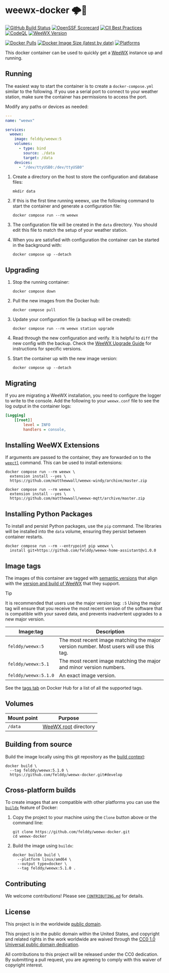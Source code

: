 # weewx-docker 🌩🐳 #

[![GitHub Build Status](https://github.com/felddy/weewx-docker/workflows/Build/badge.svg)](https://github.com/felddy/weewx-docker/actions)
[![OpenSSF Scorecard](https://api.securityscorecards.dev/projects/github.com/felddy/weewx-docker/badge)](https://securityscorecards.dev/viewer/?uri=github.com/felddy/weewx-docker)
[![CII Best Practices](https://bestpractices.coreinfrastructure.org/projects/6003/badge)](https://bestpractices.coreinfrastructure.org/projects/6003)
[![CodeQL](https://github.com/felddy/weewx-docker/workflows/CodeQL/badge.svg)](https://github.com/felddy/weewx-docker/actions/workflows/codeql-analysis.yml)
[![WeeWX Version](https://img.shields.io/github/v/release/felddy/weewx-docker?color=brightgreen)](https://hub.docker.com/r/felddy/weewx)

[![Docker Pulls](https://img.shields.io/docker/pulls/felddy/weewx)](https://hub.docker.com/r/felddy/weewx)
[![Docker Image Size (latest by date)](https://img.shields.io/docker/image-size/felddy/weewx)](https://hub.docker.com/r/felddy/weewx)
[![Platforms](https://img.shields.io/badge/platforms-amd64%20%7C%20arm%2Fv6%20%7C%20arm%2Fv7%20%7C%20arm64%20%7C%20ppc64le%20%7C%20s390x-blue)](https://hub.docker.com/r/felddy/weewx/tags)

This docker container can be used to quickly get a
[WeeWX](http://weewx.com) instance up and running.

## Running ##

The easiest way to start the container is to create a
`docker-compose.yml` similar to the following.  If you use a
serial port to connect to your weather station, make sure the
container has permissions to access the port.

Modify any paths or devices as needed:

```yaml
---
name: "weewx"

services:
  weewx:
    image: felddy/weewx:5
    volumes:
      - type: bind
        source: ./data
        target: /data
    devices:
      - "/dev/ttyUSB0:/dev/ttyUSB0"
```

1. Create a directory on the host to store the configuration and database files:

    ```console
    mkdir data
    ```

1. If this is the first time running weewx, use the following command to start
   the container and generate a configuration file:

    ```console
    docker compose run --rm weewx
    ```

1. The configuration file will be created in the `data` directory.  You should
   edit this file to match the setup of your weather station.

1. When you are satisfied with configuration the container can be started in the
   background with:

    ```console
    docker compose up --detach
    ```

## Upgrading ##

1. Stop the running container:

    ```console
    docker compose down
    ```

1. Pull the new images from the Docker hub:

    ```console
    docker compose pull
    ```

1. Update your configuration file (a backup will be created):

    ```console
    docker compose run --rm weewx station upgrade
    ```

1. Read through the new configuration and verify.
   It is helpful to `diff` the new config with the backup.  Check the
   [WeeWX Upgrade Guide](http://weewx.com/docs/upgrading.htm#Instructions_for_specific_versions)
   for instructions for specific versions.

1. Start the container up with the new image version:

    ```console
    docker compose up --detach
    ```

## Migrating ##

If you are migrating a WeeWX installation, you need to configure the logger to
write to the console. Add the following to your `weewx.conf` file to see the log
output in the container logs:

```ini
[Logging]
    [[root]]
        level = INFO
        handlers = console,
```

## Installing WeeWX Extensions ##

If arguments are passed to the container, they are forwarded on to the
[`weectl`](https://weewx.com/docs/5.1/utilities/weectl-about/) command.  This
can be used to install extensions:

```console
docker compose run --rm weewx \
  extension install --yes \
  https://github.com/matthewwall/weewx-windy/archive/master.zip
```

```console
docker compose run --rm weewx \
  extension install --yes \
  https://github.com/matthewwall/weewx-mqtt/archive/master.zip
```

## Installing Python Packages ##

To install and persist Python packages, use the `pip` command. The libraries
will be installed into the `data` volume, ensuring they persist between
container restarts.

```console
docker compose run --rm --entrypoint pip weewx \
  install git+https://github.com/felddy/weewx-home-assistant@v1.0.0
```

## Image tags ##

The images of this container are tagged with [semantic
versions](https://semver.org) that align with the [version and build of
WeeWX](https://weewx.com/docs.html) that they support.

> [!TIP]
> It is recommended that users use the major version tag: `:5` Using the major
> tag will ensure that you receive the most recent version of the software that
> is compatible with your saved data, and prevents inadvertent upgrades to a new
> major version.

| Image:tag | Description |
|-----------|-------------|
|`felddy/weewx:5`| The most recent image matching the major version number.  Most users will use this tag. |
|`felddy/weewx:5.1`| The most recent image matching the major and minor version numbers. |
|`felddy/weewx:5.1.0`| An exact image version. |

See the [tags tab](https://hub.docker.com/r/felddy/weewx/tags) on Docker
Hub for a list of all the supported tags.

## Volumes ##

| Mount point | Purpose        |
|-------------|----------------|
| `/data`     | [WeeWX root](https://weewx.com/docs/5.1/usersguide/where/#location-of-weewx-components) directory |

## Building from source ##

Build the image locally using this git repository as the [build context](https://docs.docker.com/engine/reference/commandline/build/#git-repositories):

```console
docker build \
  --tag felddy/weewx:5.1.0 \
  https://github.com/felddy/weewx-docker.git#develop
```

## Cross-platform builds ##

To create images that are compatible with other platforms you can use the
[`buildx`](https://docs.docker.com/buildx/working-with-buildx/) feature of
Docker:

1. Copy the project to your machine using the `Clone` button above
   or the command line:

    ```console
    git clone https://github.com/felddy/weewx-docker.git
    cd weewx-docker
    ```

1. Build the image using `buildx`:

    ```console
    docker buildx build \
      --platform linux/amd64 \
      --output type=docker \
      --tag felddy/weewx:5.1.0 .
    ```

## Contributing ##

We welcome contributions!  Please see [`CONTRIBUTING.md`](CONTRIBUTING.md) for
details.

## License ##

This project is in the worldwide [public domain](LICENSE).

This project is in the public domain within the United States, and
copyright and related rights in the work worldwide are waived through
the [CC0 1.0 Universal public domain
dedication](https://creativecommons.org/publicdomain/zero/1.0/).

All contributions to this project will be released under the CC0
dedication. By submitting a pull request, you are agreeing to comply
with this waiver of copyright interest.
